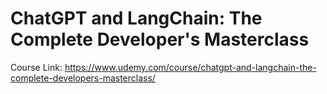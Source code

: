 # ChatGPT and LangChain: The Complete Developer's Masterclass

Course Link: https://www.udemy.com/course/chatgpt-and-langchain-the-complete-developers-masterclass/
